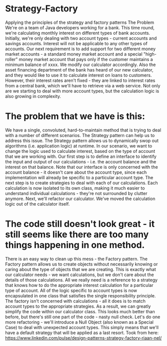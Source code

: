 # Strategy-Factory
Applying the principles of the strategy and factory patterns
The Problem
We're on a team of Java developers working for a bank. This time round, we're calculating monthly interest on different types of bank accounts. Initially, we're only dealing with two account types - current accounts and savings accounts. Interest will not be applicable to any other types of accounts.
Our next requirement is to add support for two different money market accounts - a standard money market account and a special "high-roller" money market account that pays only if the customer maintains a minimum balance of xxxx. We modify our calculator accordingly.
Also the asset financing department of the bank has heard of our new calculator, and they would like to use it to calculate interest on loans to customers. However, their interest rates aren't fixed - they are linked to interest rates from a central bank, which we'll have to retrieve via a web service. Not only are we starting to deal with more account types, but the calculation logic is also growing in complexity.
# The problem that we have is this:
We have a single, convoluted, hard-to-maintain method that is trying to deal with a number of different scenarios.
The Strategy pattern can help us to address this issue.
The Strategy pattern allows us to dynamically swop out algorithms (i.e. application logic) at runtime. In our scenario, we want to change the logic used to calculate interest, based on the type of account that we are working with.
Our first step is to define an interface to identify the input and output of our calculations - i.e. the account balance and the interest on that balance.
Note that our interface is only concerned with the account balance - it doesn't care about the account type, since each implementation will already be specific to a particular account type.
The next step is to create strategies to deal with each of our calculations.
Each calculation is now isolated to its own class, making it much easier to understand individual calculations - they're not surrounded by clutter anymore. Next, we'll refactor our calculator. 
We've moved the calculation logic out of the calculator itself.
# The code still doesn't look great - it still seems like there are too many things happening in one method. 
There is an easy way to clean up this mess - the Factory pattern.
The Factory pattern allows us to create objects without necessarily knowing or caring about the type of objects that we are creating. This is exactly what our calculator needs - we want calculations, but we don't care about the details of those calculations. All we really need is a reference to a strategy that knows how to do the appropriate interest calculation for a particular type of account.
All of the logic specific to account types is now encapsulated in one class that satisfies the single responsibility principle. The factory isn't concerned with calculations - all it does is to match account types to the appropriate strategies. As a result, we can greatly simplify the code within our calculator class.
This looks much better than before, but there's still one part of the code -  nasty null check. Let's do one more refactoring - we'll introduce a Null Object (also known as a Special Case) to deal with unexpected account types. This simply means that we'll have a default strategy that will be applied as a last resort. 
Took from here:
https://www.linkedin.com/pulse/design-patterns-strategy-factory-riaan-nel/
